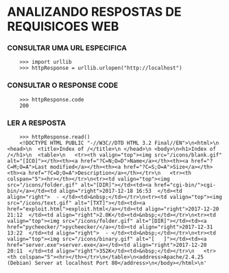 # ANALIZANDO RESPOSTAS DE REQUISICOES WEB

<h3> CONSULTAR UMA URL ESPECIFICA </h3>

        >>> import urllib
        >>> httpResponse = urllib.urlopen("http://localhost")
  
<h3> CONSULTAR O RESPONSE CODE </h3>

        >>> httpResponse.code
        200

<h3> LER A RESPOSTA </h3>

        >>> httpResponse.read()
        <!DOCTYPE HTML PUBLIC "-//W3C//DTD HTML 3.2 Final//EN">\n<html>\n <head>\n  <title>Index of /</title>\n </head>\n <body>\n<h1>Index of /</h1>\n  <table>\n   <tr><th valign="top"><img src="/icons/blank.gif" alt="[ICO]"></th><th><a href="?C=N;O=D">Name</a></th><th><a href="?C=M;O=A">Last modified</a></th><th><a href="?C=S;O=A">Size</a></th><th><a href="?C=D;O=A">Description</a></th></tr>\n   <tr><th colspan="5"><hr></th></tr>\n<tr><td valign="top"><img src="/icons/folder.gif" alt="[DIR]"></td><td><a href="cgi-bin/">cgi-bin/</a></td><td align="right">2017-12-18 16:53  </td><td align="right">  - </td><td>&nbsp;</td></tr>\n<tr><td valign="top"><img src="/icons/text.gif" alt="[TXT]"></td><td><a href="exploit.html">exploit.html</a></td><td align="right">2017-12-20 21:12  </td><td align="right">2.0K</td><td>&nbsp;</td></tr>\n<tr><td valign="top"><img src="/icons/folder.gif" alt="[DIR]"></td><td><a href="pycheecker/">pycheecker/</a></td><td align="right">2017-12-31 13:22  </td><td align="right">  - </td><td>&nbsp;</td></tr>\n<tr><td valign="top"><img src="/icons/binary.gif" alt="[   ]"></td><td><a href="server.exe">server.exe</a></td><td align="right">2017-12-20 20:11  </td><td align="right">352K</td><td>&nbsp;</td></tr>\n   <tr><th colspan="5"><hr></th></tr>\n</table>\n<address>Apache/2.4.25 (Debian) Server at localhost Port 80</address>\n</body></html>\n'
                                
